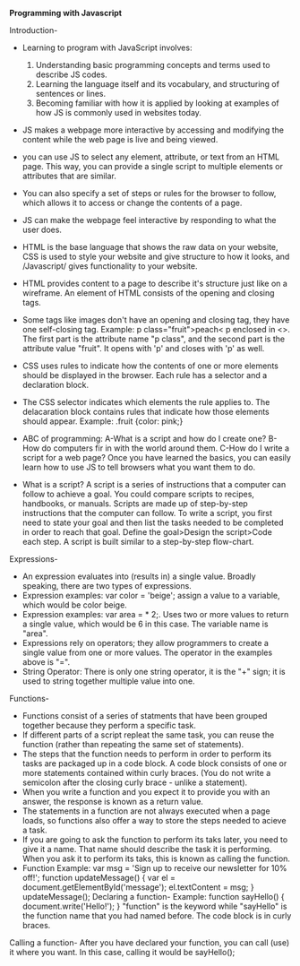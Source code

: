 **Programming with Javascript**

Introduction-
- Learning to program with JavaScript involves:
    1. Understanding basic programming concepts and terms used to describe JS codes.
    2. Learning the language itself and its vocabulary, and structuring of sentences or lines.
    3. Becoming familiar with how it is applied by looking at examples of how JS is commonly used in websites today.

- JS makes a webpage more interactive by accessing and modifying the content while the web page is live and being viewed.
- you can use JS to select any element, attribute, or text from an HTML page. This way, you can provide a single script to multiple elements or attributes 
that are similar.
- You can also specify a set of steps or rules for the browser to follow, which allows it to access or change the contents of a page.
- JS can make the webpage feel interactive by responding to what the user does.
- HTML is the base language that shows the raw data on your website,
CSS is used to style your website and give structure to how it looks, and /Javascript/ gives functionality to your website.
- HTML provides content to a page to describe it's structure just like on a wireframe. An element of HTML consists of the opening and closing tags.
- Some tags like images don't have an opening and closing tag, they have one self-closing tag.
Example:  p class="fruit">peach< p enclosed in <>. The first part is the attribute name "p class", and the second part is the attribute value "fruit". It opens with 'p' and closes with 'p' as well.
- CSS uses rules to indicate how the contents of one or more elements should be displayed in the browser. Each rule has a selector and a declaration block.
- The CSS selector indicates which elements the rule applies to. The delacaration block contains rules that indicate how those elements should appear.
Example: .fruit {color: pink;}
- ABC of programming: A-What is a script and how do I create one? B-How do computers fir in with the world around them. C-How do I write a script for a web page?
    Once you have learned the basics, you can easily learn how to use JS to tell browsers what you want them to do.
- What is a script? A script is a series of instructions that a computer can follow to achieve a goal. You could compare scripts to recipes, handbooks, or manuals. Scripts are made up of step-by-step instructions that the computer can follow. To write a script, you first need to state your goal and then list the tasks needed to be completed in order to reach that goal. Define the goal>Design the script>Code each step. A script is built similar to a step-by-step flow-chart. 

Expressions-
- An expression evaluates into (results in) a single value. Broadly speaking, there are two types of expressions.
- Expression examples: var color = 'beige'; assign a value to a variable, which would be color beige.
- Expression examples: var area = * 2;. Uses two or more values to return a single value, which would be 6 in this case. The variable name is "area".
- Expressions rely on operators; they allow programmers to create a single value from one or more values. The operator in the examples above is "=".
- String Operator: There is only one string operator, it is the "+" sign; it is used to string together multiple value into one.

Functions-
- Functions consist of a series of statments that have been grouped together because they perform a specific task.
- If different parts of a script repleat the same task, you can reuse the function (rather than repeating the same set of statements).
- The steps that the function needs to perform in order to perform its tasks are packaged up in a code block. A code block consists of one or more statements contained within curly braces. (You do not write a semicolon after the closing curly brace - unlike a statement).
- When you write a function and you expect it to provide you with an answer, the response is known as a return value.
- The statements in a function are not always executed when a page loads, so functions also offer a way to store the steps needed to acieve a task.
- If you are going to ask the function to perform its taks later, you need to give it a name. That name should describe the task it is performing. When you ask it to perform its taks, this is known as calling the function.
- Function Example: var msg = 'Sign up to receive our newsletter for 10% off!';
                    function updateMessage() {
                        var el = document.getElementById('message');
                        el.textContent = msg;
                    }
                    updateMessage();
Declaring a function-
Example: function sayHello() {
           document.write('Hello!');
         }
"function" is the keyword while "sayHello" is the function name that you had named before. The code block is in curly braces.

Calling a function-
After you have declared your function, you can call (use) it where you want. In this case, calling it would be sayHello();
